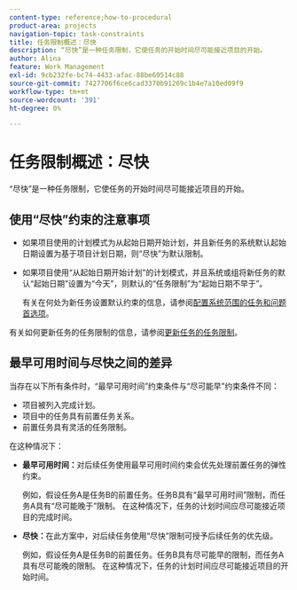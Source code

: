 ```yaml
---
content-type: reference;how-to-procedural
product-area: projects
navigation-topic: task-constraints
title: 任务限制概述：尽快
description: “尽快”是一种任务限制，它使任务的开始时间尽可能接近项目的开始。
author: Alina
feature: Work Management
exl-id: 9cb232fe-bc74-4433-afac-88be69514c88
source-git-commit: 7427706f6ce6cad3370b91269c1b4e7a10ed09f9
workflow-type: tm+mt
source-wordcount: '391'
ht-degree: 0%

---
```


# 任务限制概述：尽快

“尽快”是一种任务限制，它使任务的开始时间尽可能接近项目的开始。

## 使用“尽快”约束的注意事项

* 如果项目使用的计划模式为从起始日期开始计划，并且新任务的系统默认起始日期设置为基于项目计划日期，则“尽快”为默认限制。

* 如果项目使用“从起始日期开始计划”的计划模式，并且系统或组将新任务的默认“起始日期”设置为“今天”，则默认的“任务限制”为“起始日期不早于”。

  有关在何处为新任务设置默认约束的信息，请参阅[配置系统范围的任务和问题首选项](../../../administration-and-setup/set-up-workfront/configure-system-defaults/set-task-issue-preferences.md)。

有关如何更新任务的任务限制的信息，请参阅[更新任务的任务限制](../../../manage-work/tasks/task-constraints/update-task-constraint-of-task.md)。

<!--
<div data-mc-conditions="QuicksilverOrClassic.Draft mode">
<p>(NOTE: replaced with new article linked above) </p>
<p>To update the Task Constraint to As Soon As Possible: </p>
<ol>
<li value="1">Go to a task whose Task Constraint you want to update.</li>
<li value="2"> <p data-mc-conditions="QuicksilverOrClassic.Quicksilver">Click the <strong>More</strong> icon <img src="assets/qs-more-icon-on-an-object.png"> next to the task name, then click <strong>Edit</strong>.</p> </li>
<li value="3"> <p>In the <strong>Overview</strong> section, expand the <strong>Task Constraint</strong> drop-down menu.</p> </li>
<li value="4"> <p>Select <strong>As Soon As Possible</strong>.</p> </li>
<li value="5">Click <strong>Save Changes</strong>. </li>
</ol>
</div>
-->

## 最早可用时间与尽快之间的差异

<!--
<p data-mc-conditions="QuicksilverOrClassic.Draft mode">(NOTE: [! This section is duplicated in "Earliest Available Time"])&nbsp;</p>
-->

当存在以下所有条件时，“最早可用时间”约束条件与“尽可能早”约束条件不同：

* 项目被列入完成计划。
* 项目中的任务具有前置任务关系。
* 前置任务具有灵活的任务限制。

在这种情况下：

* **最早可用时间：**&#x200B;对后续任务使用最早可用时间约束会优先处理前置任务的弹性约束。

  例如，假设任务A是任务B的前置任务。任务B具有“最早可用时间”限制，而任务A具有“尽可能晚于”限制。 在这种情况下，任务的计划时间应尽可能接近项目的完成时间。

* **尽快：**&#x200B;在此方案中，对后续任务使用“尽快”限制可授予后续任务的优先级。

  例如，假设任务A是任务B的前置任务。任务B具有尽可能早的限制，而任务A具有尽可能晚的限制。 在这种情况下，任务的计划时间应尽可能接近项目的开始时间。
